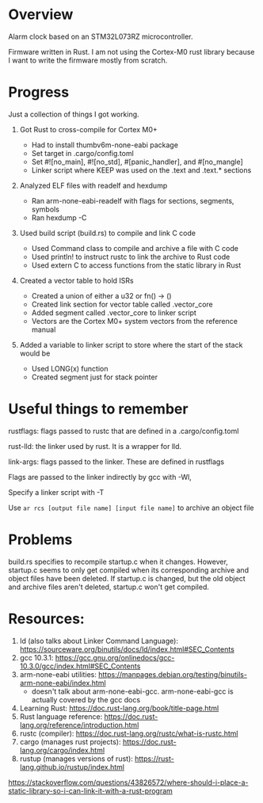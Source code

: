 # Overview
Alarm clock based on an STM32L073RZ microcontroller.

Firmware written in Rust. I am not using the Cortex-M0 rust library
because I want to write the firmware mostly from scratch.

# Progress

Just a collection of things I got working.

1. Got Rust to cross-compile for Cortex M0+
    - Had to install thumbv6m-none-eabi package
    - Set target in .cargo/config.toml
    - Set #![no_main], #![no_std], #[panic_handler], and #[no_mangle]
    - Linker script where KEEP was used on the .text and .text.* sections

2. Analyzed ELF files with readelf and hexdump
    - Ran arm-none-eabi-readelf with flags for sections, segments, symbols
    - Ran hexdump -C

2. Used build script (build.rs) to compile and link C code
    - Used Command class to compile and archive a file with C code
    - Used println! to instruct rustc to link the archive to Rust code
    - Used extern C to access functions from the static library in Rust

3. Created a vector table to hold ISRs
    - Created a union of either a u32 or fn() -> ()
    - Created link section for vector table called .vector_core
    - Added segment called .vector_core to linker script 
    - Vectors are the Cortex M0+ system vectors from the reference manual

4. Added a variable to linker script to store where the start of the stack would be
    - Used LONG(x) function
    - Created segment just for stack pointer

# Useful things to remember

rustflags: flags passed to rustc that are defined in a .cargo/config.toml

rust-lld: the linker used by rust. It is a wrapper for lld.

link-args: flags passed to the linker. These are defined in rustflags

Flags are passed to the linker indirectly by gcc with -Wl,

Specify a linker script with -T

Use `ar rcs [output file name] [input file name]` to archive an object file

# Problems
build.rs specifies to recompile startup.c when it changes. However, startup.c 
seems to only get compiled when its corresponding archive and object files have 
been deleted. If startup.c is changed, but the old object and archive files aren't
deleted, startup.c won't get compiled. 

# Resources:

1. ld (also talks about Linker Command Language): https://sourceware.org/binutils/docs/ld/index.html#SEC_Contents
2. gcc 10.3.1: https://gcc.gnu.org/onlinedocs/gcc-10.3.0/gcc/index.html#SEC_Contents
3. arm-none-eabi utilities: https://manpages.debian.org/testing/binutils-arm-none-eabi/index.html
    - doesn't talk about arm-none-eabi-gcc. arm-none-eabi-gcc is actually covered by the gcc docs
4. Learning Rust: https://doc.rust-lang.org/book/title-page.html
5. Rust language reference: https://doc.rust-lang.org/reference/introduction.html
6. rustc (compiler): https://doc.rust-lang.org/rustc/what-is-rustc.html
7. cargo (manages rust projects): https://doc.rust-lang.org/cargo/index.html
8. rustup (manages versions of rust): https://rust-lang.github.io/rustup/index.html

https://stackoverflow.com/questions/43826572/where-should-i-place-a-static-library-so-i-can-link-it-with-a-rust-program
